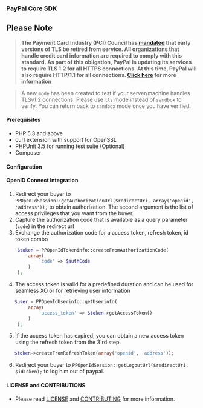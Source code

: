 ### PayPal Core SDK

## Please Note
> **The Payment Card Industry (PCI) Council has [mandated](http://blog.pcisecuritystandards.org/migrating-from-ssl-and-early-tls) that early versions of TLS be retired from service.  All organizations that handle credit card information are required to comply with this standard. As part of this obligation, PayPal is updating its services to require TLS 1.2 for all HTTPS connections. At this time, PayPal will also require HTTP/1.1 for all connections. [Click here](https://github.com/paypal/tls-update) for more information**

> A new `mode` has been created to test if your server/machine handles TLSv1.2 connections. Please use `tls` mode instead of `sandbox` to verify. You can return back to `sandbox` mode once you have verified.

#### Prerequisites

 * PHP 5.3 and above
 * curl extension with support for OpenSSL
 * PHPUnit 3.5 for running test suite (Optional)
 * Composer

#### Configuration
  
 
#### OpenID Connect Integration

   1. Redirect your buyer to `PPOpenIdSession::getAuthorizationUrl($redirectUri, array('openid', 'address'));` to obtain authorization. The second argument is the list of access privileges that you want from the buyer.
   2. Capture the authorization code that is available as a query parameter (`code`) in the redirect url
   3. Exchange the authorization code for a access token, refresh token, id token combo


```php
    $token = PPOpenIdTokeninfo::createFromAuthorizationCode(
		array(
			'code' => $authCode
		)
	);
```
   4. The access token is valid for a predefined duration and can be used for seamless XO or for retrieving user information


```php
   $user = PPOpenIdUserinfo::getUserinfo(
		array(
			'access_token' => $token->getAccessToken()
		)	
	);
```
   5. If the access token has expired, you can obtain a new access token using the refresh token from the 3'rd step.

```php
   $token->createFromRefreshToken(array('openid', 'address'));
```
   6. Redirect your buyer to `PPOpenIdSession::getLogoutUrl($redirectUri, $idToken);` to log him out of paypal. 


#### LICENSE and CONTRIBUTIONS

- Please read [LICENSE](LICENSE) and [CONTRIBUTING](CONTRIBUTING.md) for more information.